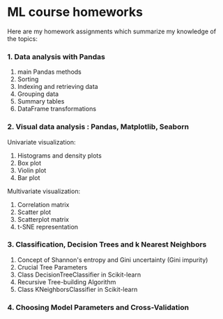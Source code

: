# ML course homeworks

Here are my homework assignments which summarize my knowledge of the topics: 
### 1. Data analysis with Pandas
1. main Pandas methods
2. Sorting
3. Indexing and retrieving data
4. Grouping data
5. Summary tables
6. DataFrame transformations
### 2. Visual data analysis : Pandas, Matplotlib, Seaborn
Univariate visualization:
1. Histograms and density plots
2. Box plot
3. Violin plot
4. Bar plot

Multivariate visualization:
1. Correlation matrix
2. Scatter plot
3. Scatterplot matrix
4.  t-SNE representation
### 3. Classification, Decision Trees and k Nearest Neighbors

1. Concept of Shannon's entropy and Gini uncertainty (Gini impurity)
2. Crucial Tree Parameters
3. Class DecisionTreeClassifier in Scikit-learn
4. Recursive Tree-building Algorithm
5. Class KNeighborsClassifier in Scikit-learn
### 4. Choosing Model Parameters and Cross-Validation

